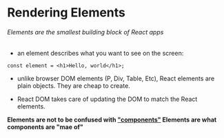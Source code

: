 # Rendering Elements

###### Elements are the smallest building block of React apps

- an element describes what you want to see on the screen:
```
const element = <h1>Hello, world</h1>;
```
- unlike browser DOM elements (P, Div, Table, Etc), React elements are plain objects. They are cheap to create. 

- React DOM takes care of updating the DOM to match the React elements.

**Elements are not to be confused with ["components"](https://github.com/Noahsok/React-JS-core-principles/blob/master/step-by-step/a4.%20Components%26Props.md) Elements are what components are "mae of"**
